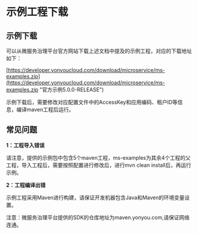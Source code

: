 # 示例工程下载

## 示例下载

可以从微服务治理平台官方网站下载上述文档中提及的示例工程，对应的下载地址如下：

[https://developer.yonyoucloud.com/download/microservice/ms-examples.zip](https://developer.yonyoucloud.com/download/microservice/ms-examples.zip "官方示例5.0.0-RELEASE")

示例下载后，需要修改对应配置文件中的AccessKey和应用编码、租户ID等信息，编译maven工程后运行。

## 常见问题

**1：工程导入错误**

请注意，提供的示例包中包含5个maven工程，ms-examples为其余4个工程的父工程，导入工程后，需要按照配置进行修改后，进行mvn clean install后，再运行示例。

**2：工程编译出错**

示例工程采用Maven进行构建，请保证开发机器包含Java和Maven的环境变量设置。

注意：微服务治理平台提供的SDK的仓库地址为maven.yonyou.com,请保证网络连通。
